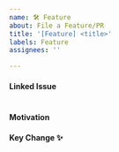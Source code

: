 ```yaml
---
name: 🛠 Feature
about: File a Feature/PR
title: '[Feature] <title>'
labels: Feature
assignees: ''

---
```




#### Linked Issue
<!--if it has linked issues, wrtie under the this line-->
<!--관련된 이슈가 있다면 이슈번호를 남겨주세요-->
#



#### Motivation
<!--왜 이렇게 작성했는지 적어주세요-->

#### Key Change ✨
<!--주요 변경 사항에 대해서 permalink나 commit hash 값을 간단한 설명과 함께 적어주세요-->


